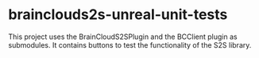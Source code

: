 # brainclouds2s-unreal-unit-tests

This project uses the BrainCloudS2SPlugin and the BCClient plugin as submodules. It contains buttons to test the functionality of the S2S library.

